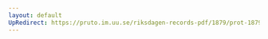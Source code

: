 ```yaml
---
layout: default
UpRedirect: https://pruto.im.uu.se/riksdagen-records-pdf/1879/prot-1879--ak--052/prot-1879--ak--052_007.pdf
---
```

